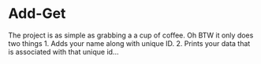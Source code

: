 # Add-Get
The project is as simple as grabbing a a cup of coffee. Oh BTW it only does two things 1. Adds your name along with unique ID. 2. Prints your data that is associated with that unique id...
